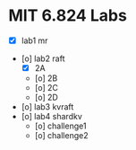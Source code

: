 # MIT 6.824 Labs

- [x] lab1 mr
- [o] lab2 raft
    - [x] 2A
    - [o] 2B
    - [o] 2C
    - [o] 2D
- [o] lab3 kvraft
- [o] lab4 shardkv
    - [o] challenge1
    - [o] challenge2
